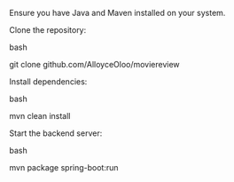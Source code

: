 Ensure you have Java and Maven installed on your system.

Clone the repository:

bash

git clone github.com/AlloyceOloo/moviereview

Install dependencies:

bash

mvn clean install

Start the backend server:

bash

mvn package spring-boot:run
